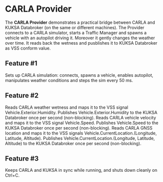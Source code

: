 # CARLA Provider

The **CARLA Provider** demonstrates a practical bridge between CARLA and KUKSA Databroker (on the same or different machines). The Provider connects to a CARLA simulator, starts a Traffic Manager and spawns a vehicle with an autopilot driving it. Moreover it gently changes the weather over time. It reads back the wetness and pusblishes it to KUKSA Databroker as VSS conform value.

## Feature #1

Sets up CARLA simulation: connects, spawns a vehicle, enables autopilot, manipulates weather conditions and steps the sim every 50 ms.

## Feature #2

Reads CARLA weather wetness and maps it to the VSS signal Vehicle.Exterior.Humidity. Publishes Vehicle.Exterior.Humidity to the KUKSA Databroker once per second (non-blocking).
Reads CARLA vehicle velocity and maps it to the VSS signal Vehicle.Speed. Publishes Vehicle.Speed to the KUKSA Databroker once per second (non-blocking).
Reads CARLA GNSS location and maps it to the VSS signals Vehicle.CurrentLocation.(Longitude, Latitude, Altitude). Publishes Vehicle.CurrentLocation.(Longitude, Latitude, Altitude) to the KUKSA Databroker once per second (non-blocking).

## Feature #3

Keeps CARLA and KUKSA in sync while running, and shuts down cleanly on Ctrl+C.
